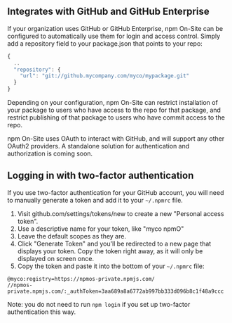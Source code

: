 <!--
order: 6
title: GitHub integration
keywords: github, git, enterprise
featured: true
-->

## Integrates with GitHub and GitHub Enterprise

If your organization uses GitHub or GitHub Enterprise, npm On-Site can be configured
to automatically use them for login and access control. Simply add a
repository field to your package.json that points to your repo:

```js
{
  ..
  "repository": {
    "url": "git://github.mycompany.com/myco/mypackage.git"
  }
}
```

Depending on your configuration, npm On-Site can restrict installation of your
package to users who have access to the repo for that package, and restrict
publishing of that package to users who have commit access to the repo.

npm On-Site uses OAuth to interact with GitHub, and will support any other OAuth2
providers. A standalone solution for authentication and authorization is
coming soon.

## Logging in with two-factor authentication

If you use two-factor authentication for your GitHub account, you will need to
manually generate a token and add it to your `~/.npmrc` file.

1. Visit github.com/settings/tokens/new to create a new "Personal access token".
1. Use a descriptive name for your token, like "myco npmO"
1. Leave the default scopes as they are.
1. Click "Generate Token" and you'll be redirected to a new page that displays your token. Copy the token right away, as it will only be displayed on screen once.
1. Copy the token and paste it into the bottom of your `~/.npmrc` file:

```
@myco:registry=https://npmos-private.npmjs.com/
//npmos-private.npmjs.com/:_authToken=3aa689a8a6772ab997bb333d096b8c1f48a9ccc
```

Note: you do not need to run `npm login` if you set up two-factor authentication this way.

